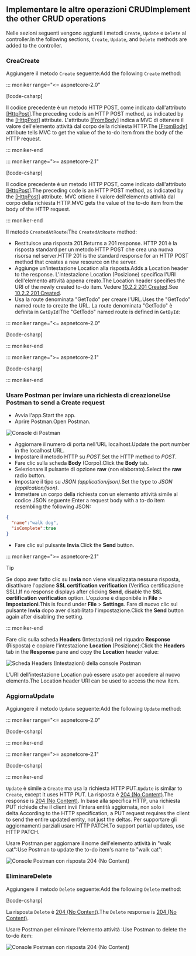 ## <a name="implement-the-other-crud-operations"></a><span data-ttu-id="0231e-101">Implementare le altre operazioni CRUD</span><span class="sxs-lookup"><span data-stu-id="0231e-101">Implement the other CRUD operations</span></span>

<span data-ttu-id="0231e-102">Nelle sezioni seguenti vengono aggiunti i metodi `Create`, `Update` e `Delete` al controller.</span><span class="sxs-lookup"><span data-stu-id="0231e-102">In the following sections, `Create`, `Update`, and `Delete` methods are added to the controller.</span></span>

### <a name="create"></a><span data-ttu-id="0231e-103">Crea</span><span class="sxs-lookup"><span data-stu-id="0231e-103">Create</span></span>

<span data-ttu-id="0231e-104">Aggiungere il metodo `Create` seguente:</span><span class="sxs-lookup"><span data-stu-id="0231e-104">Add the following `Create` method:</span></span>

::: moniker range="<= aspnetcore-2.0"

[!code-csharp[](../../tutorials/first-web-api/samples/2.0/TodoApi/Controllers/TodoController.cs?name=snippet_Create)]

<span data-ttu-id="0231e-105">Il codice precedente è un metodo HTTP POST, come indicato dall'attributo [[HttpPost]](/dotnet/api/microsoft.aspnetcore.mvc.httppostattribute).</span><span class="sxs-lookup"><span data-stu-id="0231e-105">The preceding code is an HTTP POST method, as indicated by the [[HttpPost]](/dotnet/api/microsoft.aspnetcore.mvc.httppostattribute) attribute.</span></span> <span data-ttu-id="0231e-106">L'attributo [[FromBody]](/dotnet/api/microsoft.aspnetcore.mvc.frombodyattribute) indica a MVC di ottenere il valore dell'elemento attività dal corpo della richiesta HTTP.</span><span class="sxs-lookup"><span data-stu-id="0231e-106">The [[FromBody]](/dotnet/api/microsoft.aspnetcore.mvc.frombodyattribute) attribute tells MVC to get the value of the to-do item from the body of the HTTP request.</span></span>

::: moniker-end

::: moniker range=">= aspnetcore-2.1"

[!code-csharp[](../../tutorials/first-web-api/samples/2.1/TodoApi/Controllers/TodoController.cs?name=snippet_Create)]

<span data-ttu-id="0231e-107">Il codice precedente è un metodo HTTP POST, come indicato dall'attributo [[HttpPost]](/dotnet/api/microsoft.aspnetcore.mvc.httppostattribute).</span><span class="sxs-lookup"><span data-stu-id="0231e-107">The preceding code is an HTTP POST method, as indicated by the [[HttpPost]](/dotnet/api/microsoft.aspnetcore.mvc.httppostattribute) attribute.</span></span> <span data-ttu-id="0231e-108">MVC ottiene il valore dell'elemento attività dal corpo della richiesta HTTP.</span><span class="sxs-lookup"><span data-stu-id="0231e-108">MVC gets the value of the to-do item from the body of the HTTP request.</span></span>

::: moniker-end

<span data-ttu-id="0231e-109">Il metodo `CreatedAtRoute`:</span><span class="sxs-lookup"><span data-stu-id="0231e-109">The `CreatedAtRoute` method:</span></span>

* <span data-ttu-id="0231e-110">Restituisce una risposta 201.</span><span class="sxs-lookup"><span data-stu-id="0231e-110">Returns a 201 response.</span></span> <span data-ttu-id="0231e-111">HTTP 201 è la risposta standard per un metodo HTTP POST che crea una nuova risorsa nel server.</span><span class="sxs-lookup"><span data-stu-id="0231e-111">HTTP 201 is the standard response for an HTTP POST method that creates a new resource on the server.</span></span>
* <span data-ttu-id="0231e-112">Aggiunge un'intestazione Location alla risposta.</span><span class="sxs-lookup"><span data-stu-id="0231e-112">Adds a Location header to the response.</span></span> <span data-ttu-id="0231e-113">L'intestazione Location (Posizione) specifica l'URI dell'elemento attività appena creato.</span><span class="sxs-lookup"><span data-stu-id="0231e-113">The Location header specifies the URI of the newly created to-do item.</span></span> <span data-ttu-id="0231e-114">Vedere [10.2.2 201 Created](https://www.w3.org/Protocols/rfc2616/rfc2616-sec10.html).</span><span class="sxs-lookup"><span data-stu-id="0231e-114">See [10.2.2 201 Created](https://www.w3.org/Protocols/rfc2616/rfc2616-sec10.html).</span></span>
* <span data-ttu-id="0231e-115">Usa la route denominata "GetTodo" per creare l'URL.</span><span class="sxs-lookup"><span data-stu-id="0231e-115">Uses the "GetTodo" named route to create the URL.</span></span> <span data-ttu-id="0231e-116">La route denominata "GetTodo" è definita in `GetById`:</span><span class="sxs-lookup"><span data-stu-id="0231e-116">The "GetTodo" named route is defined in `GetById`:</span></span>

::: moniker range="<= aspnetcore-2.0"

[!code-csharp[](../../tutorials/first-web-api/samples/2.0/TodoApi/Controllers/TodoController.cs?name=snippet_GetByID&highlight=1-2)]

::: moniker-end

::: moniker range=">= aspnetcore-2.1"

[!code-csharp[](../../tutorials/first-web-api/samples/2.1/TodoApi/Controllers/TodoController.cs?name=snippet_GetByID&highlight=1-2)]

::: moniker-end

### <a name="use-postman-to-send-a-create-request"></a><span data-ttu-id="0231e-117">Usare Postman per inviare una richiesta di creazione</span><span class="sxs-lookup"><span data-stu-id="0231e-117">Use Postman to send a Create request</span></span>

* <span data-ttu-id="0231e-118">Avvia l'app.</span><span class="sxs-lookup"><span data-stu-id="0231e-118">Start the app.</span></span>
* <span data-ttu-id="0231e-119">Aprire Postman.</span><span class="sxs-lookup"><span data-stu-id="0231e-119">Open Postman.</span></span>

![Console di Postman](../../tutorials/first-web-api/_static/pmc.png)

* <span data-ttu-id="0231e-121">Aggiornare il numero di porta nell'URL localhost.</span><span class="sxs-lookup"><span data-stu-id="0231e-121">Update the port number in the localhost URL.</span></span>
* <span data-ttu-id="0231e-122">Impostare il metodo HTTP su *POST*.</span><span class="sxs-lookup"><span data-stu-id="0231e-122">Set the HTTP method to *POST*.</span></span>
* <span data-ttu-id="0231e-123">Fare clic sulla scheda **Body** (Corpo).</span><span class="sxs-lookup"><span data-stu-id="0231e-123">Click the **Body** tab.</span></span>
* <span data-ttu-id="0231e-124">Selezionare il pulsante di opzione **raw** (non elaborato).</span><span class="sxs-lookup"><span data-stu-id="0231e-124">Select the **raw** radio button.</span></span>
* <span data-ttu-id="0231e-125">Impostare il tipo su *JSON (application/json)*.</span><span class="sxs-lookup"><span data-stu-id="0231e-125">Set the type to *JSON (application/json)*.</span></span>
* <span data-ttu-id="0231e-126">Immettere un corpo della richiesta con un elemento attività simile al codice JSON seguente:</span><span class="sxs-lookup"><span data-stu-id="0231e-126">Enter a request body with a to-do item resembling the following JSON:</span></span>

```json
{
  "name":"walk dog",
  "isComplete":true
}
```

* <span data-ttu-id="0231e-127">Fare clic sul pulsante **Invia**.</span><span class="sxs-lookup"><span data-stu-id="0231e-127">Click the **Send** button.</span></span>

::: moniker range=">= aspnetcore-2.1"

> [!TIP]
> <span data-ttu-id="0231e-128">Se dopo aver fatto clic su **Invia** non viene visualizzata nessuna risposta, disattivare l'opzione **SSL certification verification** (Verifica certificazione SSL).</span><span class="sxs-lookup"><span data-stu-id="0231e-128">If no response displays after clicking **Send**, disable the **SSL certification verification** option.</span></span> <span data-ttu-id="0231e-129">L'opzione è disponibile in **File** > **Impostazioni**.</span><span class="sxs-lookup"><span data-stu-id="0231e-129">This is found under **File** > **Settings**.</span></span> <span data-ttu-id="0231e-130">Fare di nuovo clic sul pulsante **Invia** dopo aver disabilitato l'impostazione.</span><span class="sxs-lookup"><span data-stu-id="0231e-130">Click the **Send** button again after disabling the setting.</span></span>

::: moniker-end

<span data-ttu-id="0231e-131">Fare clic sulla scheda **Headers** (Intestazioni) nel riquadro **Response** (Risposta) e copiare l'intestazione **Location** (Posizione):</span><span class="sxs-lookup"><span data-stu-id="0231e-131">Click the **Headers** tab in the **Response** pane and copy the **Location** header value:</span></span>

![Scheda Headers (Intestazioni) della console Postman](../../tutorials/first-web-api/_static/pmc2.png)

<span data-ttu-id="0231e-133">L'URI dell'intestazione Location può essere usato per accedere al nuovo elemento.</span><span class="sxs-lookup"><span data-stu-id="0231e-133">The Location header URI can be used to access the new item.</span></span>

### <a name="update"></a><span data-ttu-id="0231e-134">Aggiorna</span><span class="sxs-lookup"><span data-stu-id="0231e-134">Update</span></span>

<span data-ttu-id="0231e-135">Aggiungere il metodo `Update` seguente:</span><span class="sxs-lookup"><span data-stu-id="0231e-135">Add the following `Update` method:</span></span>

::: moniker range="<= aspnetcore-2.0"

[!code-csharp[](../../tutorials/first-web-api/samples/2.0/TodoApi/Controllers/TodoController.cs?name=snippet_Update)]

::: moniker-end

::: moniker range=">= aspnetcore-2.1"

[!code-csharp[](../../tutorials/first-web-api/samples/2.1/TodoApi/Controllers/TodoController.cs?name=snippet_Update)]

::: moniker-end

<span data-ttu-id="0231e-136">`Update` è simile a `Create` ma usa la richiesta HTTP PUT.</span><span class="sxs-lookup"><span data-stu-id="0231e-136">`Update` is similar to `Create`, except it uses HTTP PUT.</span></span> <span data-ttu-id="0231e-137">La risposta è [204 (No Content)](https://www.w3.org/Protocols/rfc2616/rfc2616-sec9.html).</span><span class="sxs-lookup"><span data-stu-id="0231e-137">The response is [204 (No Content)](https://www.w3.org/Protocols/rfc2616/rfc2616-sec9.html).</span></span> <span data-ttu-id="0231e-138">In base alla specifica HTTP, una richiesta PUT richiede che il client invii l'intera entità aggiornata, non solo i delta.</span><span class="sxs-lookup"><span data-stu-id="0231e-138">According to the HTTP specification, a PUT request requires the client to send the entire updated entity, not just the deltas.</span></span> <span data-ttu-id="0231e-139">Per supportare gli aggiornamenti parziali usare HTTP PATCH.</span><span class="sxs-lookup"><span data-stu-id="0231e-139">To support partial updates, use HTTP PATCH.</span></span>

<span data-ttu-id="0231e-140">Usare Postman per aggiornare il nome dell'elemento attività in "walk cat":</span><span class="sxs-lookup"><span data-stu-id="0231e-140">Use Postman to update the to-do item's name to "walk cat":</span></span>

![Console Postman con risposta 204 (No Content)](../../tutorials/first-web-api/_static/pmcput.png)

### <a name="delete"></a><span data-ttu-id="0231e-142">Eliminare</span><span class="sxs-lookup"><span data-stu-id="0231e-142">Delete</span></span>

<span data-ttu-id="0231e-143">Aggiungere il metodo `Delete` seguente:</span><span class="sxs-lookup"><span data-stu-id="0231e-143">Add the following `Delete` method:</span></span>

[!code-csharp[](../../tutorials/first-web-api/samples/2.0/TodoApi/Controllers/TodoController.cs?name=snippet_Delete)]

<span data-ttu-id="0231e-144">La risposta `Delete` è [204 (No Content)](https://www.w3.org/Protocols/rfc2616/rfc2616-sec9.html).</span><span class="sxs-lookup"><span data-stu-id="0231e-144">The `Delete` response is [204 (No Content)](https://www.w3.org/Protocols/rfc2616/rfc2616-sec9.html).</span></span>

<span data-ttu-id="0231e-145">Usare Postman per eliminare l'elemento attività :</span><span class="sxs-lookup"><span data-stu-id="0231e-145">Use Postman to delete the to-do item:</span></span>

![Console Postman con risposta 204 (No Content)](../../tutorials/first-web-api/_static/pmd.png)
